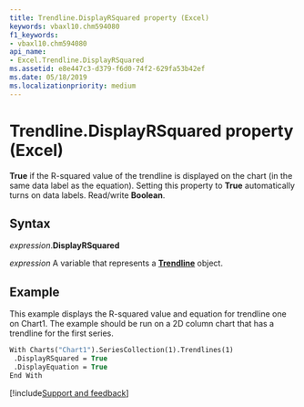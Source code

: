 ```yaml
---
title: Trendline.DisplayRSquared property (Excel)
keywords: vbaxl10.chm594080
f1_keywords:
- vbaxl10.chm594080
api_name:
- Excel.Trendline.DisplayRSquared
ms.assetid: e8e447c3-d379-f6d0-74f2-629fa53b42ef
ms.date: 05/18/2019
ms.localizationpriority: medium
---
```



# Trendline.DisplayRSquared property (Excel)

**True** if the R-squared value of the trendline is displayed on the chart (in the same data label as the equation). Setting this property to **True** automatically turns on data labels. Read/write **Boolean**.


## Syntax

_expression_.**DisplayRSquared**

_expression_ A variable that represents a **[Trendline](Excel.Trendline(object).md)** object.


## Example

This example displays the R-squared value and equation for trendline one on Chart1. The example should be run on a 2D column chart that has a trendline for the first series.

```vb
With Charts("Chart1").SeriesCollection(1).Trendlines(1) 
 .DisplayRSquared = True 
 .DisplayEquation = True 
End With
```



[!include[Support and feedback](~/includes/feedback-boilerplate.md)]